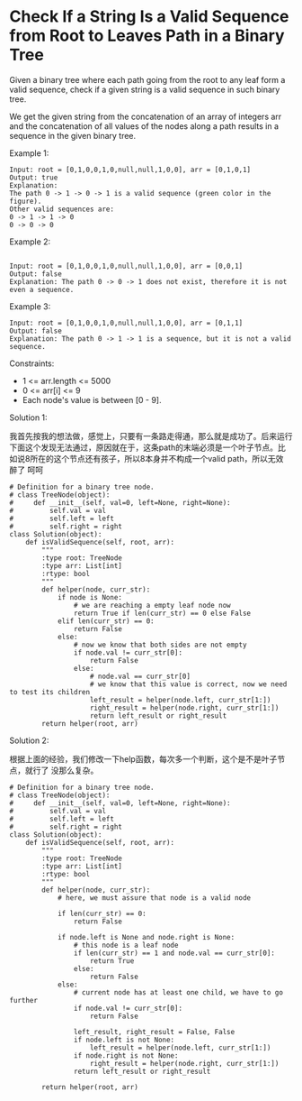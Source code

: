 # Check If a String Is a Valid Sequence from Root to Leaves Path in a Binary Tree

Given a binary tree where each path going from the root to any leaf form a valid sequence, check if a given string is a valid sequence in such binary tree. 

We get the given string from the concatenation of an array of integers arr and the concatenation of all values of the nodes along a path results in a sequence in the given binary tree.

 

Example 1:


```
Input: root = [0,1,0,0,1,0,null,null,1,0,0], arr = [0,1,0,1]
Output: true
Explanation: 
The path 0 -> 1 -> 0 -> 1 is a valid sequence (green color in the figure). 
Other valid sequences are: 
0 -> 1 -> 1 -> 0 
0 -> 0 -> 0

```

Example 2:

```

Input: root = [0,1,0,0,1,0,null,null,1,0,0], arr = [0,0,1]
Output: false 
Explanation: The path 0 -> 0 -> 1 does not exist, therefore it is not even a sequence.

```

Example 3:


```
Input: root = [0,1,0,0,1,0,null,null,1,0,0], arr = [0,1,1]
Output: false
Explanation: The path 0 -> 1 -> 1 is a sequence, but it is not a valid sequence.
```

Constraints:

+ 1 <= arr.length <= 5000
+ 0 <= arr[i] <= 9
+ Each node's value is between [0 - 9].


Solution 1:

我首先按我的想法做，感觉上，只要有一条路走得通，那么就是成功了。后来运行下面这个发现无法通过，原因就在于，这条path的末端必须是一个叶子节点。比如说8所在的这个节点还有孩子，所以8本身并不构成一个valid path，所以无效 醉了 呵呵

```
# Definition for a binary tree node.
# class TreeNode(object):
#     def __init__(self, val=0, left=None, right=None):
#         self.val = val
#         self.left = left
#         self.right = right
class Solution(object):
    def isValidSequence(self, root, arr):
        """
        :type root: TreeNode
        :type arr: List[int]
        :rtype: bool
        """
        def helper(node, curr_str):
            if node is None:
                # we are reaching a empty leaf node now
                return True if len(curr_str) == 0 else False
            elif len(curr_str) == 0:
                return False
            else:
                # now we know that both sides are not empty
                if node.val != curr_str[0]:
                    return False
                else:
                    # node.val == curr_str[0]
                    # we know that this value is correct, now we need to test its children
                    left_result = helper(node.left, curr_str[1:])
                    right_result = helper(node.right, curr_str[1:])
                    return left_result or right_result
        return helper(root, arr)
```

Solution 2:

根据上面的经验，我们修改一下help函数，每次多一个判断，这个是不是叶子节点，就行了 没那么复杂。

```
# Definition for a binary tree node.
# class TreeNode(object):
#     def __init__(self, val=0, left=None, right=None):
#         self.val = val
#         self.left = left
#         self.right = right
class Solution(object):
    def isValidSequence(self, root, arr):
        """
        :type root: TreeNode
        :type arr: List[int]
        :rtype: bool
        """
        def helper(node, curr_str):
            # here, we must assure that node is a valid node
            
            if len(curr_str) == 0:
                return False 
            
            if node.left is None and node.right is None:
                # this node is a leaf node
                if len(curr_str) == 1 and node.val == curr_str[0]:
                    return True
                else:
                    return False
            else:
                # current node has at least one child, we have to go further
                if node.val != curr_str[0]:
                    return False
                
                left_result, right_result = False, False
                if node.left is not None:
                    left_result = helper(node.left, curr_str[1:])
                if node.right is not None:
                    right_result = helper(node.right, curr_str[1:])
                return left_result or right_result

        return helper(root, arr)
```
 